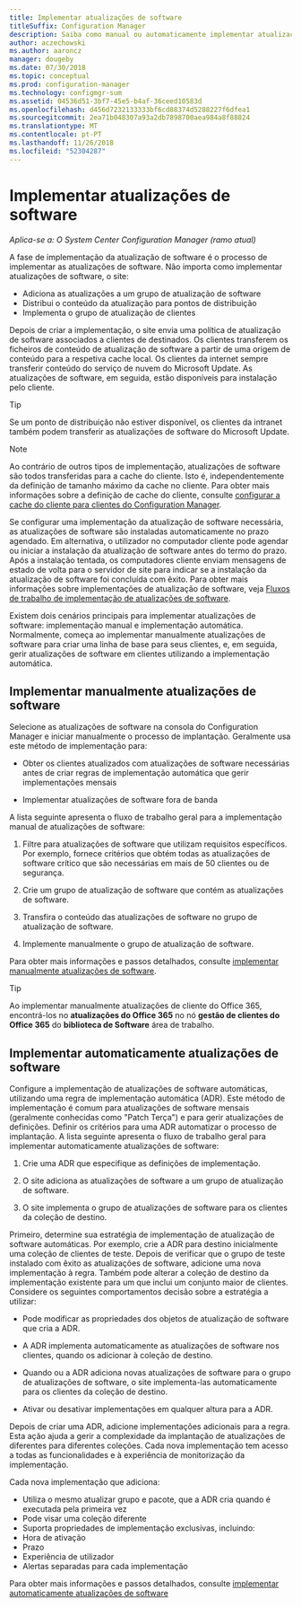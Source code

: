 ```yaml
---
title: Implementar atualizações de software
titleSuffix: Configuration Manager
description: Saiba como manual ou automaticamente implementar atualizações de software na consola do Configuration Manager.
author: aczechowski
ms.author: aaroncz
manager: dougeby
ms.date: 07/30/2018
ms.topic: conceptual
ms.prod: configuration-manager
ms.technology: configmgr-sum
ms.assetid: 04536d51-3bf7-45e5-b4af-36ceed10583d
ms.openlocfilehash: d456d7232133333bf6cd88374d5288227f6dfea1
ms.sourcegitcommit: 2ea71b048307a93a2db7898700aea984a8f88824
ms.translationtype: MT
ms.contentlocale: pt-PT
ms.lasthandoff: 11/26/2018
ms.locfileid: "52304287"
---
```

# <a name="deploy-software-updates"></a>Implementar atualizações de software  

*Aplica-se a: O System Center Configuration Manager (ramo atual)*

A fase de implementação da atualização de software é o processo de implementar as atualizações de software. Não importa como implementar atualizações de software, o site:
- Adiciona as atualizações a um grupo de atualização de software
- Distribui o conteúdo da atualização para pontos de distribuição
- Implementa o grupo de atualização de clientes  

Depois de criar a implementação, o site envia uma política de atualização de software associados a clientes de destinados. Os clientes transferem os ficheiros de conteúdo de atualização de software a partir de uma origem de conteúdo para a respetiva cache local. Os clientes da internet sempre transferir conteúdo do serviço de nuvem do Microsoft Update. As atualizações de software, em seguida, estão disponíveis para instalação pelo cliente.   

> [!Tip]  
>  Se um ponto de distribuição não estiver disponível, os clientes da intranet também podem transferir as atualizações de software do Microsoft Update.  

> [!NOTE]  
>  Ao contrário de outros tipos de implementação, atualizações de software são todos transferidas para a cache do cliente. Isto é, independentemente da definição de tamanho máximo da cache no cliente. Para obter mais informações sobre a definição de cache do cliente, consulte [configurar a cache do cliente para clientes do Configuration Manager](/sccm/core/clients/manage/manage-clients#BKMK_ClientCache).  

Se configurar uma implementação da atualização de software necessária, as atualizações de software são instaladas automaticamente no prazo agendado. Em alternativa, o utilizador no computador cliente pode agendar ou iniciar a instalação da atualização de software antes do termo do prazo. Após a instalação tentada, os computadores cliente enviam mensagens de estado de volta para o servidor de site para indicar se a instalação da atualização de software foi concluída com êxito. Para obter mais informações sobre implementações de atualização de software, veja [Fluxos de trabalho de implementação de atualizações de software](/sccm/sum/understand/software-updates-introduction#BKMK_DeploymentWorkflows).  

Existem dois cenários principais para implementar atualizações de software: implementação manual e implementação automática. Normalmente, começa ao implementar manualmente atualizações de software para criar uma linha de base para seus clientes, e, em seguida, gerir atualizações de software em clientes utilizando a implementação automática.  



## <a name="BKMK_ManualDeployment"></a> Implementar manualmente atualizações de software
Selecione as atualizações de software na consola do Configuration Manager e iniciar manualmente o processo de implantação. Geralmente usa este método de implementação para:  

- Obter os clientes atualizados com atualizações de software necessárias antes de criar regras de implementação automática que gerir implementações mensais  

- Implementar atualizações de software fora de banda  


A lista seguinte apresenta o fluxo de trabalho geral para a implementação manual de atualizações de software:  

1. Filtre para atualizações de software que utilizam requisitos específicos. Por exemplo, fornece critérios que obtém todas as atualizações de software crítico que são necessárias em mais de 50 clientes ou de segurança.  

2. Crie um grupo de atualização de software que contém as atualizações de software.  

3. Transfira o conteúdo das atualizações de software no grupo de atualização de software.  

4. Implemente manualmente o grupo de atualização de software.  

Para obter mais informações e passos detalhados, consulte [implementar manualmente atualizações de software](manually-deploy-software-updates.md).

> [!Tip]  
> Ao implementar manualmente atualizações de cliente do Office 365, encontrá-los no **atualizações do Office 365** no nó **gestão de clientes do Office 365** do **biblioteca de Software** área de trabalho.  



## <a name="automatically-deploy-software-updates"></a>Implementar automaticamente atualizações de software

Configure a implementação de atualizações de software automáticas, utilizando uma regra de implementação automática (ADR). Este método de implementação é comum para atualizações de software mensais (geralmente conhecidas como "Patch Terça") e para gerir atualizações de definições. Definir os critérios para uma ADR automatizar o processo de implantação. A lista seguinte apresenta o fluxo de trabalho geral para implementar automaticamente atualizações de software:  

1.  Crie uma ADR que especifique as definições de implementação.  

2.  O site adiciona as atualizações de software a um grupo de atualização de software.  

3.  O site implementa o grupo de atualizações de software para os clientes da coleção de destino.  

Primeiro, determine sua estratégia de implementação de atualização de software automáticas. Por exemplo, crie a ADR para destino inicialmente uma coleção de clientes de teste. Depois de verificar que o grupo de teste instalado com êxito as atualizações de software, adicione uma nova implementação à regra. Também pode alterar a coleção de destino da implementação existente para um que inclui um conjunto maior de clientes. Considere os seguintes comportamentos decisão sobre a estratégia a utilizar:  

- Pode modificar as propriedades dos objetos de atualização de software que cria a ADR.   

- A ADR implementa automaticamente as atualizações de software nos clientes, quando os adicionar à coleção de destino.  

- Quando ou a ADR adiciona novas atualizações de software para o grupo de atualizações de software, o site implementa-las automaticamente para os clientes da coleção de destino.  

- Ativar ou desativar implementações em qualquer altura para a ADR.  


Depois de criar uma ADR, adicione implementações adicionais para a regra. Esta ação ajuda a gerir a complexidade da implantação de atualizações de diferentes para diferentes coleções. Cada nova implementação tem acesso a todas as funcionalidades e à experiência de monitorização da implementação.  

Cada nova implementação que adiciona:  

-   Utiliza o mesmo atualizar grupo e pacote, que a ADR cria quando é executada pela primeira vez  
-   Pode visar uma coleção diferente  
-   Suporta propriedades de implementação exclusivas, incluindo:  
   -   Hora de ativação  
   -   Prazo  
   -   Experiência de utilizador  
   -   Alertas separadas para cada implementação  


Para obter mais informações e passos detalhados, consulte [implementar automaticamente atualizações de software](automatically-deploy-software-updates.md)

